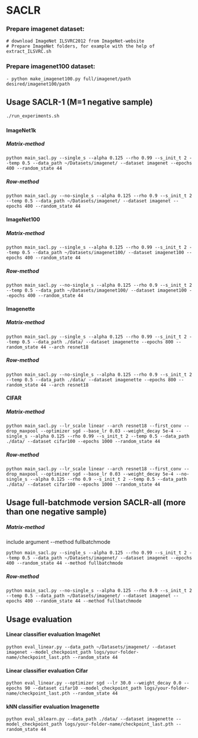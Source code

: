 # SACLR

### Prepare imagenet dataset:
    # download ImageNet ILSVRC2012 from ImageNet-website
    # Prepare ImageNet folders, for example with the help of extract_ILSVRC.sh

### Prepare imagenet100 dataset:
    - python make_imagenet100.py full/imagenet/path desired/imagenet100/path 



## Usage SACLR-1 (M=1 negative sample)
```
./run_experiments.sh
```
###
#### ImageNet1k
##### Matrix-method
```
python main_sacl.py --single_s --alpha 0.125 --rho 0.99 --s_init_t 2 --temp 0.5 --data_path ~/Datasets/imagenet/ --dataset imagenet --epochs 400 --random_state 44
```
##### Row-method
```
python main_sacl.py --no-single_s --alpha 0.125 --rho 0.9 --s_init_t 2 --temp 0.5 --data_path ~/Datasets/imagenet/ --dataset imagenet --epochs 400 --random_state 44
```
#### ImageNet100
##### Matrix-method
```
python main_sacl.py --single_s --alpha 0.125 --rho 0.99 --s_init_t 2 --temp 0.5 --data_path ~/Datasets/imagenet100/ --dataset imagenet100 --epochs 400 --random_state 44
```
##### Row-method
```
python main_sacl.py --no-single_s --alpha 0.125 --rho 0.9 --s_init_t 2 --temp 0.5 --data_path ~/Datasets/imagenet100/ --dataset imagenet100 --epochs 400 --random_state 44
```

#### Imagenette
##### Matrix-method
```
python main_sacl.py --single_s --alpha 0.125 --rho 0.99 --s_init_t 2 --temp 0.5 --data_path ./data/ --dataset imagenette --epochs 800 --random_state 44 --arch resnet18
```
##### Row-method
```
python main_sacl.py --no-single_s --alpha 0.125 --rho 0.9 --s_init_t 2 --temp 0.5 --data_path ./data/ --dataset imagenette --epochs 800 --random_state 44 --arch resnet18
```

#### CIFAR
##### Matrix-method
```
python main_sacl.py --lr_scale linear --arch resnet18 --first_conv --drop_maxpool --optimizer sgd --base_lr 0.03 --weight_decay 5e-4 --single_s --alpha 0.125 --rho 0.99 --s_init_t 2 --temp 0.5 --data_path ./data/ --dataset cifar100 --epochs 1000 --random_state 44
```
##### Row-method
```
python main_sacl.py --lr_scale linear --arch resnet18 --first_conv --drop_maxpool --optimizer sgd --base_lr 0.03 --weight_decay 5e-4 --no-single_s --alpha 0.125 --rho 0.9 --s_init_t 2 --temp 0.5 --data_path ./data/ --dataset cifar100 --epochs 1000 --random_state 44
```


## Usage full-batchmode version SACLR-all (more than one negative sample)
##### Matrix-method
include argument --method fullbatchmode
```
python main_sacl.py --single_s --alpha 0.125 --rho 0.99 --s_init_t 2 --temp 0.5 --data_path ~/Datasets/imagenet/ --dataset imagenet --epochs 400 --random_state 44 --method fullbatchmode
```
##### Row-method
```
python main_sacl.py --no-single_s --alpha 0.125 --rho 0.9 --s_init_t 2 --temp 0.5 --data_path ~/Datasets/imagenet/ --dataset imagenet --epochs 400 --random_state 44 --method fullbatchmode
```

## Usage evaluation

#### Linear classifier evaluation ImageNet
```
python eval_linear.py --data_path ~/Datasets/imagenet/ --dataset imagenet --model_checkpoint_path logs/your-folder-name/checkpoint_last.pth --random_state 44
```
#### Linear classifier evaluation Cifar
```
python eval_linear.py --optimizer sgd --lr 30.0 --weight_decay 0.0 --epochs 90 --dataset cifar10 --model_checkpoint_path logs/your-folder-name/checkpoint_last.pth --random_state 44
```
#### kNN classifier evaluation Imagenette
```
python eval_sklearn.py --data_path ./data/ --dataset imagenette --model_checkpoint_path logs/your-folder-name/checkpoint_last.pth --random_state 44
```